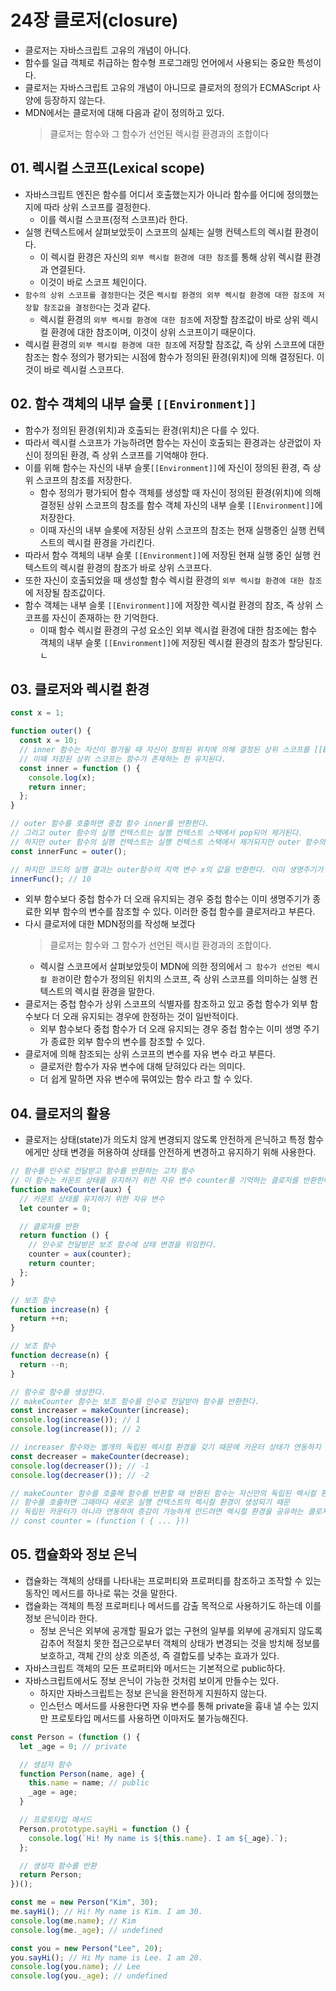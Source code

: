 # 24장 클로저(closure)

- 클로저는 자바스크립트 고유의 개념이 아니다.
- 함수를 일급 객체로 취급하는 함수형 프로그래밍 언어에서 사용되는 중요한 특성이다.
- 클로저는 자바스크립트 고유의 개념이 아니므로 클로저의 정의가 ECMAScript 사양에 등장하지 않는다.
- MDN에서는 클로저에 대해 다음과 같이 정의하고 있다.
  > 클로저는 함수와 그 함수가 선언된 렉시컬 환경과의 조합이다

## 01. 렉시컬 스코프(Lexical scope)

- 자바스크립트 엔진은 함수를 어디서 호출했는지가 아니라 함수를 어디에 정의했는지에 따라 상위 스코프를 결정한다.
  - 이를 렉시컬 스코프(정적 스코프)라 한다.
- 실행 컨텍스트에서 살펴보았듯이 스코프의 실체는 실행 컨텍스트의 렉시컬 환경이다.
  - 이 렉시컬 환경은 자신의 `외부 렉시컬 환경에 대한 참조`를 통해 상위 렉시컬 환경과 연결된다.
  - 이것이 바로 스코프 체인이다.
- `함수의 상위 스코프를 결정한다`는 것은 `렉시컬 환경의 외부 렉시컬 환경에 대한 참조에 저장할 참조값을 결정한다`는 것과 같다.
  - 렉시컬 환경의 `외부 렉시컬 환경에 대한 참조`에 저장할 참조값이 바로 상위 렉시컬 환경에 대한 참조이며, 이것이 상위 스코프이기 때문이다.
- 렉시컬 환경의 `외부 렉시컬 환경에 대한 참조`에 저장할 참조값, 즉 상위 스코프에 대한 참조는 함수 정의가 평가되는 시점에 함수가 정의된 환경(위치)에 의해 결정된다. 이것이 바로 렉시컬 스코프다.

## 02. 함수 객체의 내부 슬롯 `[[Environment]]`

- 함수가 정의된 환경(위치)과 호출되는 환경(위치)은 다를 수 있다.
- 따라서 렉시컬 스코프가 가능하려면 함수는 자신이 호출되는 환경과는 상관없이 자신이 정의된 환경, 즉 상위 스코프를 기억해야 한다.
- 이를 위해 함수는 자신의 내부 슬롯`[[Environment]]`에 자신이 정의된 환경, 즉 상위 스코프의 참조를 저장한다.
  - 함수 정의가 평가되어 함수 객체를 생성할 때 자신이 정의된 환경(위치)에 의해 결정된 상위 스코프의 참조를 함수 객체 자신의 내부 슬롯 `[[Environment]]`에 저장한다.
  - 이때 자신의 내부 슬롯에 저장된 상위 스코프의 참조는 현재 실행중인 실행 컨텍스트의 렉시컬 환경을 가리킨다.
- 따라서 함수 객체의 내부 슬롯 `[[Environment]]`에 저장된 현재 실행 중인 실행 컨텍스트의 렉시컬 환경의 참조가 바로 상위 스코프다.
- 또한 자신이 호출되었을 때 생성할 함수 렉시컬 환경의 `외부 렉시컬 환경에 대한 참조`에 저장될 참조값이다.
- 함수 객체는 내부 슬롯 `[[Environment]]`에 저장한 렉시컬 환경의 참조, 즉 상위 스코프를 자신이 존재하는 한 기억한다.
  - 이때 함수 렉시컬 환경의 구성 요소인 외부 렉시컬 환경에 대한 참조에는 함수 객체의 내부 슬롯 `[[Environment]]`에 저장된 렉시컬 환경의 참조가 할당된다.ㄴ

## 03. 클로저와 렉시컬 환경

```js
const x = 1;

function outer() {
  const x = 10;
  // inner 함수는 자신이 평가될 때 자신이 정의된 위치에 의해 결정된 상위 스코프를 [[Environment]]내부 슬롯에 저장한다.
  // 이때 저장된 상위 스코프는 함수가 존재하는 한 유지된다.
  const inner = function () {
    console.log(x);
    return inner;
  };
}

// outer 함수를 호출하면 중첩 함수 inner를 반환한다.
// 그리고 outer 함수의 실행 컨텍스트는 실행 컨텍스트 스택에서 pop되어 제거된다.
// 하지만 outer 함수의 실행 컨텍스트는 실행 컨텍스트 스택에서 제거되지만 outer 함수의 렉시컬 환경까지 소멸하는 것은 아니다.
const innerFunc = outer();

// 하지만 코드의 실행 결과는 outer함수의 지역 변수 x의 값을 반환한다. 이미 생명주기가 종료되어 실행 컨텍스트 스택에서 제거된 outer함수의 지역 변수를 반환하며 동작하고 있다.
innerFunc(); // 10
```

- 외부 함수보다 중첩 함수가 더 오래 유지되는 경우 중첩 함수는 이미 생명주기가 종료한 외부 함수의 변수를 참조할 수 있다. 이러한 중첩 함수를 클로저라고 부른다.
- 다시 클로저에 대한 MDN정의를 작성해 보겠다
  > 클로저는 함수와 그 함수가 선언된 렉시컬 환경과의 조합이다.
  - 렉시컬 스코프에서 살펴보았듯이 MDN에 의한 정의에서 `그 함수가 선언된 렉시컬 환경`이란 함수가 정의된 위치의 스코프, 즉 상위 스코프를 의미하는 실행 컨텍스트의 렉시컬 환경을 말한다.
- 클로저는 중첩 함수가 상위 스코프의 식별자를 참조하고 있고 중첩 함수가 외부 함수보다 더 오래 유지되는 경우에 한정하는 것이 일반적이다.
  - 외부 함수보다 중첩 함수가 더 오래 유지되는 경우 중첩 함수는 이미 생명 주기가 종료한 외부 함수의 변수를 참조할 수 있다.
- 클로저에 의해 참조되는 상위 스코프의 변수를 자유 변수 라고 부른다.
  - 클로저란 함수가 자유 변수에 대해 닫혀있다 라는 의미다.
  - 더 쉽게 말하면 자유 변수에 묶여있는 함수 라고 할 수 있다.

## 04. 클로저의 활용

- 클로저는 상태(state)가 의도치 않게 변경되지 않도록 안전하게 은닉하고 특정 함수에게만 상태 변경을 허용하여 상태를 안전하게 변경하고 유지하기 위해 사용한다.

```js
// 함수를 인수로 전달받고 함수를 반환하는 고차 함수
// 이 함수는 카운트 상태를 유지하기 위한 자유 변수 counter를 기억하는 클로저를 반환한다.
function makeCounter(aux) {
  // 카운트 상태를 유지하기 위한 자유 변수
  let counter = 0;

  // 클로저를 반환
  return function () {
    // 인수로 전달받은 보조 함수에 상태 변경을 위임한다.
    counter = aux(counter);
    return counter;
  };
}

// 보조 함수
function increase(n) {
  return ++n;
}

// 보조 함수
function decrease(n) {
  return --n;
}

// 함수로 함수를 생성한다.
// makeCounter 함수는 보조 함수를 인수로 전달받아 함수를 반환한다.
const increaser = makeCounter(increase);
console.log(increase()); // 1
console.log(increase()); // 2

// increaser 함수와는 별개의 독립된 렉시컬 환경을 갖기 때문에 카운터 상태가 연동하지 않는다.
const decreaser = makeCounter(decrease);
console.log(decreaser()); // -1
console.log(decreaser()); // -2

// makeCounter 함수를 호출해 함수를 반환할 때 반환된 함수는 자신만의 독립된 렉시컬 환경을 갖는다.
// 함수를 호출하면 그때마다 새로운 실행 컨텍스트의 렉시컬 환경이 생성되기 때문
// 독립된 카운터가 아니라 연동하여 증감이 가능하게 만드려면 렉시컬 환경을 공유하는 클로저를 만들어야 한다
// const counter = (function ( { ... }))
```

## 05. 캡슐화와 정보 은닉

- 캡슐화는 객체의 상태를 나타내는 프로퍼티와 프로퍼티를 참조하고 조작할 수 있는 동작인 메서드를 하나로 묶는 것을 말한다.
- 캡슐화는 객체의 특정 프로퍼티나 메서드를 감출 목적으로 사용하기도 하는데 이를 정보 은닉이라 한다.
  - 정보 은닉은 외부에 공개할 필요가 없는 구현의 일부를 외부에 공개되지 않도록 감추어 적절치 못한 접근으로부터 객체의 상태가 변경되는 것을 방치해 정보를 보호하고, 객체 간의 상호 의존성, 즉 결합도를 낮추는 효과가 있다.
- 자바스크립트 객체의 모든 프로퍼티와 메서드는 기본적으로 public하다.
- 자바스크립트에서도 정보 은닉이 가능한 것처럼 보이게 만들수는 있다.
  - 하지만 자바스크립트는 정보 은닉을 완전하게 지원하지 않는다.
  - 인스턴스 메서드를 사용한다면 자유 변수를 통해 private을 흉내 낼 수는 있지만 프로토타입 메서드를 사용하면 이마저도 불가능해진다.

```js
const Person = (function () {
  let _age = 0; // private

  // 생성자 함수
  function Person(name, age) {
    this.name = name; // public
    _age = age;
  }

  // 프로토타입 메서드
  Person.prototype.sayHi = function () {
    console.log(`Hi! My name is ${this.name}. I am ${_age}.`);
  };

  // 생성자 함수를 반환
  return Person;
})();

const me = new Person("Kim", 30);
me.sayHi(); // Hi! My name is Kim. I am 30.
console.log(me.name); // Kim
console.log(me._age); // undefined

const you = new Person("Lee", 20);
you.sayHi(); // Hi My name is Lee. I am 20.
console.log(you.name); // Lee
console.log(you._age); // undefined
```
